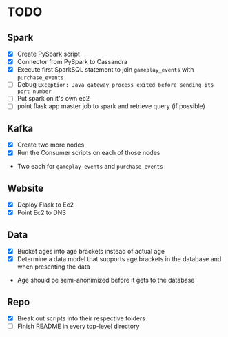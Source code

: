 # TODO
## Spark
 - [x] Create PySpark script
 - [x] Connector from PySpark to Cassandra
 - [x] Execute first SparkSQL statement to join `gameplay_events` with `purchase_events`
 - [ ] Debug `Exception: Java gateway process exited before sending its port number`
 - [ ] Put spark on it's own ec2
 - [ ] point flask app master job to spark and retrieve query (if possible)

## Kafka
 - [x] Create two more nodes
 - [x] Run the Consumer scripts on each of those nodes
  - Two each for `gameplay_events` and `purchase_events`

## Website
 - [x] Deploy Flask to Ec2
 - [x] Point Ec2 to DNS

## Data
 - [x] Bucket ages into age brackets instead of actual age
 - [x] Determine a data model that supports age brackets in the database and when presenting the data
  - Age should be semi-anonimized before it gets to the database

## Repo
 - [x] Break out scripts into their respective folders
 - [ ] Finish README in every top-level directory
